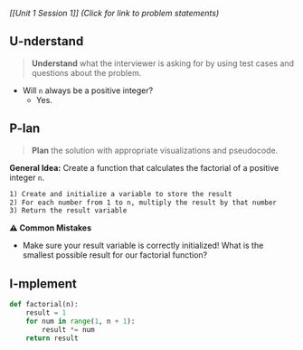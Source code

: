 *[[Unit 1 Session 1]] (Click for link to problem statements)*

## U-nderstand
 
> **Understand** what the interviewer is asking for by using test cases and questions about the problem.

- Will `n` always be a positive integer?
  - Yes.

## P-lan

> **Plan** the solution with appropriate visualizations and pseudocode.

**General Idea:** Create a function that calculates the factorial of a positive integer `n`.

```markdown
1) Create and initialize a variable to store the result
2) For each number from 1 to n, multiply the result by that number
3) Return the result variable
```

**⚠️ Common Mistakes**

- Make sure your result variable is correctly initialized!  What is the smallest possible result for our factorial function?

## I-mplement

```python
def factorial(n):
	result = 1
	for num in range(1, n + 1):
		result *= num
	return result
	
```